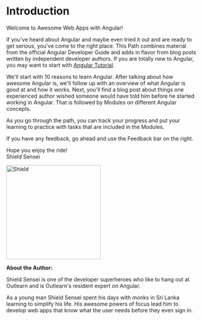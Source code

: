 # Introduction

Welcome to Awesome Web Apps with Angular!

If you've heard about Angular and maybe even tried it out and are ready to get serious, you've come to the right place. This Path combines material from the official Angular Developer Guide and adds in flavor from blog posts written by independent developer authors. If you are totally new to Angular, you may want to start with [Angular Tutorial](https://pilot.outlearn.com/learn/ShieldSensei/angular-crash-course/7).

We'll start with 10 reasons to learn Angular. After talking about how awesome Angular is, we'll follow up with an overview of what Angular is good at and how it works. Next, you'll find a blog post about things one experienced author wished someone would have told him before he started working in Angular. That is followed by Modules on different Angular concepts.

As you go through the path, you can track your progress and put your learning to practice with tasks that are included in the Modules.

If you have any feedback, go ahead and use the Feedback bar on the right.

Hope you enjoy the ride!  
Shield Sensei

<img src="https://raw.githubusercontent.com/outlearn-content/angular-path/master/assets/shield.png" alt="Shield" style="width:250px;height:250px" align="left">

<br clear="all">

**About the Author:**

Shield Sensei is one of the developer superheroes who like to hang out at Outlearn and is Outlearn's resident expert on Angular.

As a young man Shield Sensei spent his days with monks in Sri Lanka learning to simplify his life. His awesome powers of focus lead him to develop web apps that know what the user needs before they even sign in.
